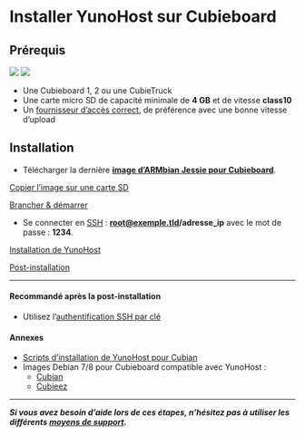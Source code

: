 # Installer YunoHost sur Cubieboard

## Prérequis

<img src="https://yunohost.org/images/cubieboard2.png">
<img src="https://yunohost.org/images/micro-sd-card.jpg">

* Une Cubieboard 1, 2 ou une CubieTruck
* Une carte micro SD de capacité minimale de **4 GB** et de vitesse **class10**
* Un [fournisseur d’accès correct](/isp_fr), de préférence avec une bonne vitesse d’upload

## Installation

* Télécharger la dernière **[image d’ARMbian Jessie pour Cubieboard](http://www.igorpecovnik.com/2013/12/24/cubietruck-debian-wheezy-sd-card-image/)**.

<a class="btn btn-lg btn-default" href="/copy_image_fr">Copier l’image sur une carte SD</a>

<a class="btn btn-lg btn-default" href="/plug_and_boot_fr">Brancher & démarrer</a>

* Se connecter en [SSH](ssh_fr) : **root@exemple.tld/adresse_ip** avec le mot de passe : **1234**.

<a class="btn btn-lg btn-default" href="/install_manually_fr">Installation de YunoHost</a>

<a class="btn btn-lg btn-default" href="/postinstall_fr">Post-installation</a>

---

#### Recommandé après la post-installation
* Utilisez l’[authentification SSH par clé](security_fr)

#### Annexes
*  [Scripts d’installation de YunoHost pour Cubian](https://github.com/M5oul/Yunocubian)
* Images Debian 7/8 pour Cubieboard compatible avec YunoHost :
  * [Cubian](http://cubian.org/)
  * [Cubieez](http://www.cubieforums.com/index.php?topic=442.0)

---

***Si vous avez besoin d’aide lors de ces étapes, n’hésitez pas à utiliser les différents [moyens de support](/support_fr).***
